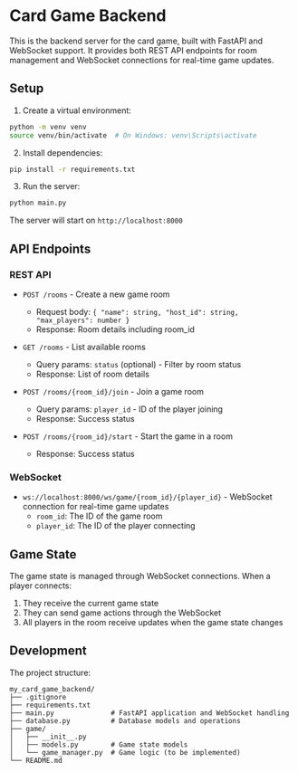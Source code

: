 # Card Game Backend

This is the backend server for the card game, built with FastAPI and WebSocket support. It provides both REST API endpoints for room management and WebSocket connections for real-time game updates.

## Setup

1. Create a virtual environment:
```bash
python -m venv venv
source venv/bin/activate  # On Windows: venv\Scripts\activate
```

2. Install dependencies:
```bash
pip install -r requirements.txt
```

3. Run the server:
```bash
python main.py
```

The server will start on `http://localhost:8000`

## API Endpoints

### REST API

- `POST /rooms` - Create a new game room
  - Request body: `{ "name": string, "host_id": string, "max_players": number }`
  - Response: Room details including room_id

- `GET /rooms` - List available rooms
  - Query params: `status` (optional) - Filter by room status
  - Response: List of room details

- `POST /rooms/{room_id}/join` - Join a game room
  - Query params: `player_id` - ID of the player joining
  - Response: Success status

- `POST /rooms/{room_id}/start` - Start the game in a room
  - Response: Success status

### WebSocket

- `ws://localhost:8000/ws/game/{room_id}/{player_id}` - WebSocket connection for real-time game updates
  - `room_id`: The ID of the game room
  - `player_id`: The ID of the player connecting

## Game State

The game state is managed through WebSocket connections. When a player connects:
1. They receive the current game state
2. They can send game actions through the WebSocket
3. All players in the room receive updates when the game state changes

## Development

The project structure:
```
my_card_game_backend/
├── .gitignore
├── requirements.txt
├── main.py              # FastAPI application and WebSocket handling
├── database.py          # Database models and operations
├── game/
│   ├── __init__.py
│   ├── models.py        # Game state models
│   └── game_manager.py  # Game logic (to be implemented)
└── README.md
```


